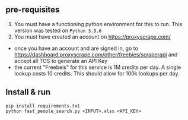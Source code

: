 ## pre-requisites

1. You must have a functioning python environment for this to run. This version was tested on `Python 3.9.6`
2. You must have created an account on https://proxyscrape.com/
  - once you have an account and are signed in, go to https://dashboard.proxyscrape.com/other/freebies/scraperapi and accept all TOS to generate an API Key
  - the current "Freebeis" for this service is 1M credits per day. A single lookup costs 10 credits. This should allow for 100k lookups per day. 

## Install & run

```
pip install requirements.txt
python fast_people_search.py <INPUT>.xlsx <API_KEY>
```
